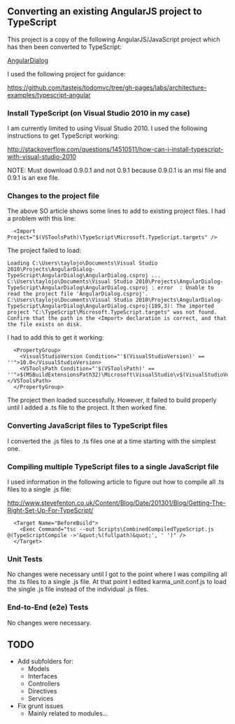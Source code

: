 
## Converting an existing AngularJS project to TypeScript

This project is a copy of the following AngularJS/JavaScript project which has then been converted to TypeScript:

[AngularDialog](https://github.com/taylorjg/AngularDialog "AngularDialog")

I used the following project for guidance:

https://github.com/tastejs/todomvc/tree/gh-pages/labs/architecture-examples/typescript-angular

### Install TypeScript (on Visual Studio 2010 in my case)

I am currently limited to using Visual Studio 2010. I used the following instructions to get TypeScript working:

http://stackoverflow.com/questions/14510511/how-can-i-install-typescript-with-visual-studio-2010

NOTE: Must download 0.9.0.1 and not 0.9.1 because 0.9.0.1 is an msi file and 0.9.1 is an exe file.

### Changes to the project file

The above SO article shows some lines to add to existing project files. I had a problem with this line:

```
  <Import Project="$(VSToolsPath)\TypeScript\Microsoft.TypeScript.targets" />
```

The project failed to load:

```
Loading C:\Users\taylojo\Documents\Visual Studio 2010\Projects\AngularDialog-TypeScript\AngularDialog\AngularDialog.csproj ...
C:\Users\taylojo\Documents\Visual Studio 2010\Projects\AngularDialog-TypeScript\AngularDialog\AngularDialog.csproj : error  : Unable to read the project file 'AngularDialog.csproj'. 
C:\Users\taylojo\Documents\Visual Studio 2010\Projects\AngularDialog-TypeScript\AngularDialog\AngularDialog.csproj(189,3): The imported project "C:\TypeScript\Microsoft.TypeScript.targets" was not found. Confirm that the path in the <Import> declaration is correct, and that the file exists on disk.
```

I had to add this to get it working:

```
  <PropertyGroup>
    <VisualStudioVersion Condition="'$(VisualStudioVersion)' == ''">10.0</VisualStudioVersion>
    <VSToolsPath Condition="'$(VSToolsPath)' == ''">$(MSBuildExtensionsPath32)\Microsoft\VisualStudio\v$(VisualStudioVersion)</VSToolsPath>
  </PropertyGroup>
```

The project then loaded successfully. However, it failed to build properly until I added a .ts file to the project. It then worked fine.

### Converting JavaScript files to TypeScript files

I converted the .js files to .ts files one at a time starting with the simplest one.

### Compiling multiple TypeScript files to a single JavaScript file

I used information in the following article to figure out how to compile all .ts files to a single .js file:

http://www.stevefenton.co.uk/Content/Blog/Date/201301/Blog/Getting-The-Right-Set-Up-For-TypeScript/

```
  <Target Name="BeforeBuild">
    <Exec Command="tsc --out Scripts\CombinedCompiledTypeScript.js @(TypeScriptCompile ->'&quot;%(fullpath)&quot;', ' ')" />
  </Target>
```

### Unit Tests

No changes were necessary until I got to the point where I was compiling all the .ts files to a single .js file. At that point I edited karma_unit.conf.js to load the single .js file instead of the individual .js files.

### End-to-End (e2e) Tests

No changes were necessary.

## TODO

* Add subfolders for:
    * Models
    * Interfaces
    * Controllers
    * Directives
    * Services
* Fix grunt issues
    * Mainly related to modules...

